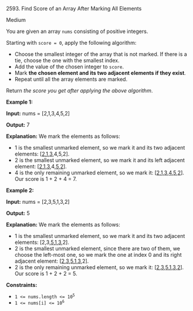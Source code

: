 2593\. Find Score of an Array After Marking All Elements

Medium

You are given an array `nums` consisting of positive integers.

Starting with `score = 0`, apply the following algorithm:

*   Choose the smallest integer of the array that is not marked. If there is a tie, choose the one with the smallest index.
*   Add the value of the chosen integer to `score`.
*   Mark **the chosen element and its two adjacent elements if they exist**.
*   Repeat until all the array elements are marked.

Return _the score you get after applying the above algorithm_.

**Example 1:**

**Input:** nums = [2,1,3,4,5,2]

**Output:** 7

**Explanation:** We mark the elements as follows: 
- 1 is the smallest unmarked element, so we mark it and its two adjacent elements: [<ins>2</ins>,<ins>1</ins>,<ins>3</ins>,4,5,2]. 
- 2 is the smallest unmarked element, so we mark it and its left adjacent element: [<ins>2</ins>,<ins>1</ins>,<ins>3</ins>,4,<ins>5</ins>,<ins>2</ins>]. 
- 4 is the only remaining unmarked element, so we mark it: [<ins>2</ins>,<ins>1</ins>,<ins>3</ins>,<ins>4</ins>,<ins>5</ins>,<ins>2</ins>]. Our score is 1 + 2 + 4 = 7.

**Example 2:**

**Input:** nums = [2,3,5,1,3,2]

**Output:** 5

**Explanation:** We mark the elements as follows: 
- 1 is the smallest unmarked element, so we mark it and its two adjacent elements: [2,3,<ins>5</ins>,<ins>1</ins>,<ins>3</ins>,2]. 
- 2 is the smallest unmarked element, since there are two of them, we choose the left-most one, so we mark the one at index 0 and its right adjacent element: [<ins>2</ins>,<ins>3</ins>,<ins>5</ins>,<ins>1</ins>,<ins>3</ins>,2]. 
- 2 is the only remaining unmarked element, so we mark it: [<ins>2</ins>,<ins>3</ins>,<ins>5</ins>,<ins>1</ins>,<ins>3</ins>,<ins>2</ins>]. Our score is 1 + 2 + 2 = 5.

**Constraints:**

*   <code>1 <= nums.length <= 10<sup>5</sup></code>
*   <code>1 <= nums[i] <= 10<sup>6</sup></code>